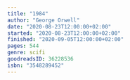 ```yaml
---
title: "1984"
author: "George Orwell"
date: "2020-08-23T12:00:00+02:00"
started: "2020-08-23T12:00:00+02:00"
finished: "2020-09-05T12:00:00+02:00"
pages: 544
genre: scifi
goodreadsID: 36228536
isbn: "3548289452"
---
```

